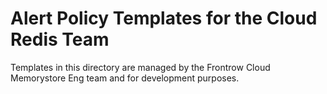 # Alert Policy Templates for the Cloud Redis Team

Templates in this directory are managed by the Frontrow Cloud Memorystore Eng team and for development purposes.
